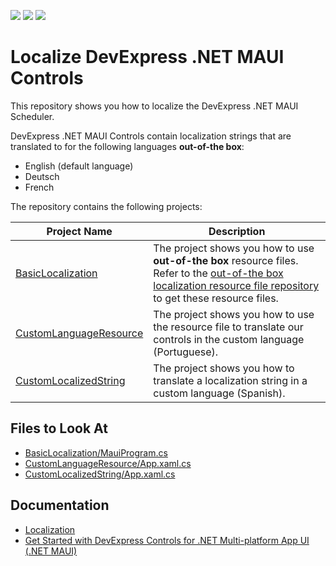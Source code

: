 <!-- default badges list -->
![](https://img.shields.io/endpoint?url=https://codecentral.devexpress.com/api/v1/VersionRange/550126095/22.2.2%2B)
[![](https://img.shields.io/badge/Open_in_DevExpress_Support_Center-FF7200?style=flat-square&logo=DevExpress&logoColor=white)](https://supportcenter.devexpress.com/ticket/details/T1121002)
[![](https://img.shields.io/badge/📖_How_to_use_DevExpress_Examples-e9f6fc?style=flat-square)](https://docs.devexpress.com/GeneralInformation/403183)
<!-- default badges end -->
# Localize DevExpress .NET MAUI Controls

This repository shows you how to localize the DevExpress .NET MAUI Scheduler. 

DevExpress .NET MAUI Controls contain localization strings that are translated to for the following languages **out-of-the box**:

* English (default language)
* Deutsch
* French

The repository contains the following projects:

| Project Name | Description |
|---|---|
| [BasicLocalization](/CS/BasicLocalization) | The project shows you how to use **out-of-the box** resource files. Refer to the [out-of-the box localization resource file repository]() to get these resource files. |
| [CustomLanguageResource](/CS/CustomLanguageResource)| The project shows you how to use the resource file to translate our controls in the custom language (Portuguese). |
| [CustomLocalizedString](/CS/CustomLocalizedString)| The project shows you how to translate a localization string in a custom language (Spanish). |

## Files to Look At

- [BasicLocalization/MauiProgram.cs](https://github.com/DevExpress-Examples/maui-localization/blob/22.2.2%2B/CS/BasicLocalization/MauiProgram.cs#L14)
- [CustomLanguageResource/App.xaml.cs](https://github.com/DevExpress-Examples/maui-localization/blob/22.2.2%2B/CS/CustomLanguageResource/App.xaml.cs#L10)
- [CustomLocalizedString/App.xaml.cs](https://github.com/DevExpress-Examples/maui-localization/blob/22.2.2%2B/CS/CustomLocalizedString/App.xaml.cs#L6)

## Documentation

- [Localization](https://docs.devexpress.com/MAUI/404120)
- [Get Started with DevExpress Controls for .NET Multi-platform App UI (.NET MAUI)](https://docs.devexpress.com/MAUI/403249/get-started/get-started)
